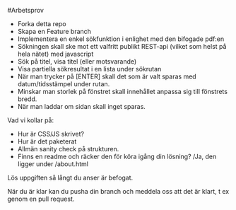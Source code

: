 #Arbetsprov

* Forka detta repo
* Skapa en Feature branch
* Implementera en enkel sökfunktion i enlighet med den bifogade pdf:en 
* Sökningen skall ske mot ett valfritt publikt REST-api (vilket som helst på hela nätet) med javascript
* Sök på titel, visa titel (eller motsvarande)
* Visa partiella sökresultat i en lista under sökrutan
* När man trycker på [ENTER] skall det som är valt sparas med datum/tidsstämpel under rutan.
* Minskar man storlek på fönstret skall innehållet anpassa sig till fönstrets bredd.
* När man laddar om sidan skall inget sparas.

Vad vi kollar på:

* Hur är CSS/JS skrivet?
* Hur är det paketerat
* Allmän sanity check på strukturen.
* Finns en readme och räcker den för köra igång din lösning? /Ja, den ligger under /about.html

Lös uppgiften så långt du anser är befogat.

När du är klar kan du pusha din branch och meddela oss att det är klart, t ex genom en pull request.